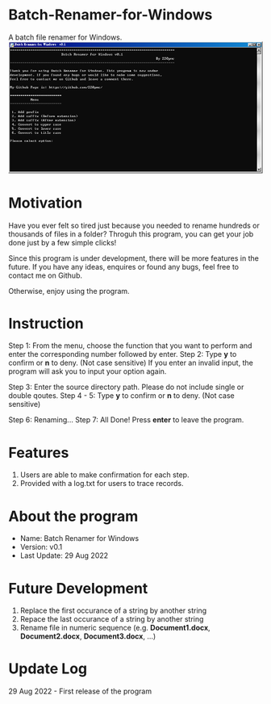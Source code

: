 # Batch-Renamer-for-Windows
A batch file renamer for Windows.
![Interface.png](./Figures/Interface.png)


# Motivation
Have you ever felt so tired just because you needed to rename hundreds or thousands of files in a folder?
Throguh this program, you can get your job done just by a few simple clicks!

Since this program is under development, there will be more features in the future. If you have any ideas,
enquires or found any bugs, feel free to contact me on Github.

Otherwise, enjoy using the program.

# Instruction
Step 1: From the menu, choose the function that you want to perform and enter the corresponding number followed by enter.
Step 2: Type **y** to confirm or **n** to deny. (Not case sensitive)
If you enter an invalid input, the program will ask you to input your option again.

Step 3: Enter the source directory path. Please do not include single or double qoutes.
Step 4 - 5: Type **y** to confirm or **n** to deny. (Not case sensitive)

Step 6: Renaming...
Step 7: All Done! Press **enter** to leave the program.

# Features
1. Users are able to make confirmation for each step.
2. Provided with a log.txt for users to trace records.

# About the program
* Name: Batch Renamer for Windows
* Version: v0.1
* Last Update: 29 Aug 2022

# Future Development
1. Replace the first occurance of a string by another string
2. Repace the last occurance of a string by another string
3. Rename file in numeric sequence (e.g. **Document1.docx**, **Document2.docx**, **Document3.docx**, ...)

# Update Log
29 Aug 2022 - First release of the program
